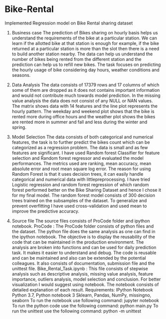 # Bike-Rental
Implemented Regression model on Bike Rental sharing dataset

1. Business case
The prediction of Bikes sharing on hourly basis helps us understand the requirements of the
bike at a particular station. We can learn if the allotted bike at that station is enough for
example, if the bike returned at a particular station is more than the slot then there is a need to
build another station nearby. The data can help us understand the number of bikes being rented
from the different station and the prediction can help us to refill new bikes. The task focuses on
predicting the hourly usage of bike considering day hours, weather conditions and seasons.

2. Data Analysis
The data consists of 17379 rows and 17 columns of which some of them are dropped as it does
not contains important information and would not contribute much towards model prediction. In
the missing value analysis the data does not consist of any NULL or NAN values. The matrix
shows data with 14 features and the line plot represents the hourly pattern. The weekday and
weekend plot shows that the bike is rented more during office hours and the weather plot shows
the bikes are rented more in summer and fall and less during the winter and spring.

3. Model Selection
The data consists of both categorical and numerical features, the task is to further predict the
bikes count which can be categorized as a regression problem. The data is small and as few
features are significant. I have used Random forest Classifier for feature selection and Random
forest regressor and evaluated the model performances. The metrics used are ranking, mean
accuracy, mean absolute error and root mean square log error. The reason for using Random
Forest is that it uses decision trees, it can easily handle categorical and numerical data with littlepreprocessing. I have tried Logistic regression and random forest regression of which random
forest performed better on the Bike Sharing Dataset and hence I chose it for my final model.
The random forest model consists of 300 decision trees trained on the subsamples of the
dataset. To generalize and prevent overfitting I have used cross-validation and used mean to
improve the predictive accuracy.

5. Source file
The source files consists of ProCode folder and ipython notebook.
ProCode​ : The ProCode folder consists of python files and the dataset. The python file
does the same analysis as one can find in the ipython notebook. The objective is to display the
reusability of the code that can be maintained in the production environment. The analysis are
broken into functions and can be used for daily prediction task. It makes it easier to understand
and debug. The code is reusable and can be maintained and also can be extended by the
potential colleagues. It also consists of documentation, submission file and the unittest file.
Bike_Rental_Task.ipynb​ : This file consists of stepwise analysis such as descriptive
analysis, missing value analysis, feature importance, outliers analysis, model selection and
conclusion. For better visualization I would suggest using notebook. The notebook consists of
detailed explanation of each result.
Requirements:
IPython Notebook
Python 3.7, Python notebook 3
Sklearn, Pandas, NumPy, missingno, seaborn
To run the notebook use following command:
jupyter notebook
To run the python code use the following command:
python main.py
To run the unittest use the following command:
python -m unittest
